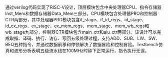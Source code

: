 通过verilog代码实现了RISC-V设计，顶层模块包含中央处理器CPU、指令存储器Inst_Mem和数据存储器Data_Mem三部分。CPU模块包含处理器PRO和控制器CTR两部分，其中处理器PRO模块包含if_stage、if_id_regs、id_stage、id_ex_regs、ex_stage、ex_mem_regs、mem_stage、mem_wb_regs和wb_stage九部分，控制器CTR模块包含main_ctr和alu_ctr两部分。该设计可以完成取指、译码、执行、访存、写回五级处理过程，支持ADD、SUB、LW、SW、BEQ五种指令，并通过数据前移和停顿解决了数据冒险和控制冒险。Testbench仿真和波形分析表明五级流水线在100MHz时钟下正常运行，指令执行无误。
